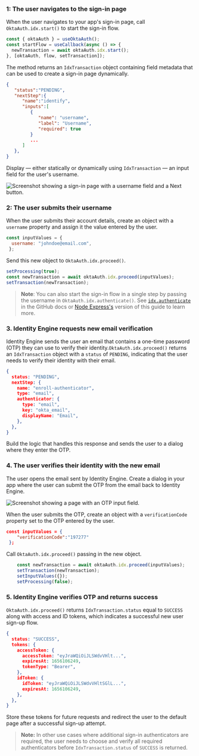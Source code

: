 ### 1: The user navigates to the sign-in page

When the user navigates to your app's sign-in page, call `OktaAuth.idx.start()` to start the sign-in flow.

```javascript
const { oktaAuth } = useOktaAuth();
const startFlow = useCallback(async () => {
  newTransaction = await oktaAuth.idx.start();
}, [oktaAuth, flow, setTransaction]);
```

The method returns an `IdxTransaction` object containing field metadata that can be used to create a sign-in page dynamically.

```json
{
   "status":"PENDING",
   "nextStep":{
      "name":"identify",
      "inputs":[
         {
            "name": "username",
            "label": "Username",
            "required": true
         }
         ...
      ]
   },
}
```

Display &mdash; either statically or dynamically using `IdxTransaction` &mdash; an input field for the user's username.

<div class="half border">

![Screenshot showing a sign-in page with a username field and a Next button.](/img/pwd-optional/pwd-optional-sign-in-page.png)

</div>

### 2: The user submits their username

When the user submits their account details, create an object with a `username` property and assign it the value entered by the user.

```javascript
const inputValues = {
  username: "johndoe@email.com",
 };
```

Send this new object to `OktaAuth.idx.proceed()`.

```javascript
setProcessing(true);
const newTransaction = await oktaAuth.idx.proceed(inputValues);
setTransaction(newTransaction);
```

>**Note**: You can also start the sign-in flow in a single step by passing the username in `OktaAuth.idx.authenticate()`. See [`idx.authenticate`](https://github.com/okta/okta-auth-js/blob/master/docs/idx.md#idxauthenticate) in the GitHub docs or [Node Express's](/docs/guides/pwd-optional-sign-in-email/nodeexpress/main/#_2-the-user-submits-their-username) version of this guide to learn more.

### 3. Identity Engine requests new email verification

Identity Engine sends the user an email that contains a one-time password (OTP) they can use to verify their identity.`OktaAuth.idx.proceed()` returns an `IdxTransaction` object with a `status` of `PENDING`, indicating that the user needs to verify their identity with their email.

```json
{
  status: "PENDING",
  nextStep: {
    name: "enroll-authenticator",
    type: "email",
    authenticator: {
      type: "email",
      key: "okta_email",
      displayName: "Email",
    },
  },
}
```

Build the logic that handles this response and sends the user to a dialog where they enter the OTP.

### 4. The user verifies their identity with the new email

The user opens the email sent by Identity Engine. Create a dialog in your app where the user can submit the OTP from the email back to Identity Engine.

<div class="half border">

![Screenshot showing a page with an OTP input field.](/img/pwd-optional/pwd-optional-sign-up-js-react-email-verify.png)

</div>

When the user submits the OTP, create an object with a `verificationCode` property set to the OTP entered by the user.

```json
const inputValues = {
    "verificationCode":"197277"
 };
```

Call `OktaAuth.idx.proceed()` passing in the new object.

```javascript
    const newTransaction = await oktaAuth.idx.proceed(inputValues);
    setTransaction(newTransaction);
    setInputValues({});
    setProcessing(false);
```

### 5. Identity Engine verifies OTP and returns success

`OktaAuth.idx.proceed()` returns `IdxTransaction.status` equal to `SUCCESS` along with access and ID tokens, which indicates a successful new user sign-up flow.

```json
{
  status: "SUCCESS",
  tokens: {
    accessToken: {
      accessToken: "eyJraWQiOiJLSWdvVHlt...",
      expiresAt: 1656106249,
      tokenType: "Bearer",
    },
    idToken: {
      idToken: "eyJraWQiOiJLSWdvVHltSGlL...",
      expiresAt: 1656106249,
    },
  },
}
```

Store these tokens for future requests and redirect the user to the default page after a successful sign-up attempt.

> **Note:** In other use cases where additional sign-in authenticators are required, the user needs to choose and verify all required authenticators before `IdxTransaction.status` of `SUCCESS` is returned.
